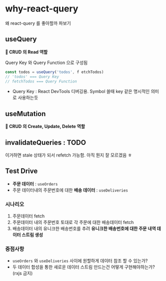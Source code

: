 # why-react-query
왜 react-query 를 좋아할까 파보기

## useQuery

**📌 CRUD 의 Read 역할**

Query Key 와 Query Function 으로 구성됨

```ts
const todos = useQuery('todos', f etchTodos) 
// 'todos' === Query Key
// fetchTodos === Query Function
```

* Query Key : React DevTools 디버깅용. Symbol 쓸때 key 같은 명시적인 의미로 사용하는듯

## useMutation

**📌 CRUD 의 Create, Update, Delete 역할**

## invalidateQueries : TODO

이거하면 stale 상태가 되서 refetch 가능함. 아직 뭔지 잘 모르겠음 ㅎ


## Test Drive

* **주문 데이터** : `useOrders`
* 주문 데이터내의 주문번호에 대한 **배송 데이터** : `useDeliveries`

### 시나리오

1. 주문데이터 fetch
2. 주문데이터 내의 주문번호 토대로 각 주문에 대한 배송데이터 fetch
3. 배송데이터 내의 유니크한 배송번호를 추려 **유니크한 배송번호에 대한 주문 내역 데이터 스트림 생성**

### 중점사항

* `useOrders` 와 `useDeliveries` 사이에 원할하게 데이터 참조 할 수 있는가?
* 두 데이터 합성을 통한 새로운 데이터 스트림 만드는건 어떻게 구현해야하는가? (rxjs 금지)

